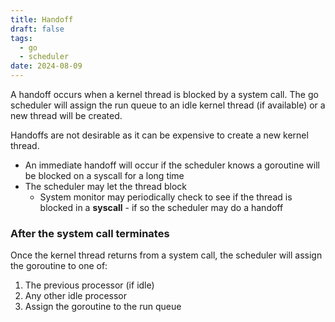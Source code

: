 ```yaml
---
title: Handoff
draft: false
tags:
  - go
  - scheduler
date: 2024-08-09
---
```


A handoff occurs when a kernel thread is blocked by a system call. The go scheduler will assign the run queue to an idle kernel thread (if available) or a new thread will be created.

Handoffs are not desirable as it can be expensive to create a new kernel thread.

- An immediate handoff will occur if the scheduler knows a goroutine will be blocked on a syscall for a long time
- The scheduler may let the thread block
  - System monitor may periodically check to see if the thread is blocked in a **syscall** - if so the scheduler may do a handoff

### After the system call terminates

Once the kernel thread returns from a system call, the scheduler will assign the goroutine to one of:

1. The previous processor (if idle)
2. Any other idle processor
3. Assign the goroutine to the run queue

